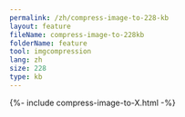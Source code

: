 ```yaml
---
permalink: /zh/compress-image-to-228-kb
layout: feature
fileName: compress-image-to-228kb
folderName: feature
tool: imgcompression
lang: zh
size: 228
type: kb
---
```


{%- include compress-image-to-X.html -%}
